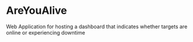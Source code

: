 # AreYouAlive
Web Application for hosting a dashboard that indicates whether targets are online or experiencing downtime

